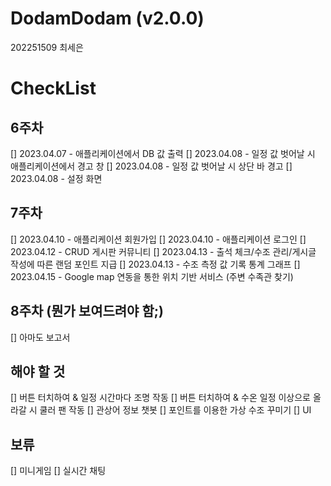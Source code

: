 # DodamDodam (v2.0.0)
202251509 최세은

# CheckList

## 6주차
[] 2023.04.07 - 애플리케이션에서 DB 값 출력
[] 2023.04.08 - 일정 값 벗어날 시 애플리케이션에서 경고 창
[] 2023.04.08 - 일정 값 벗어날 시 상단 바 경고
[] 2023.04.08 - 설정 화면

## 7주차
[] 2023.04.10 - 애플리케이션 회원가입
[] 2023.04.10 - 애플리케이션 로그인
[] 2023.04.12 - CRUD 게시판 커뮤니티
[] 2023.04.13 - 출석 체크/수조 관리/게시글 작성에 따른 랜덤 포인트 지급
[] 2023.04.13 - 수조 측정 값 기록 통계 그래프
[] 2023.04.15 - Google map 연동을 통한 위치 기반 서비스 (주변 수족관 찾기)

## 8주차 (뭔가 보여드려야 함;)
[] 아마도 보고서

## 해야 할 것
[] 버튼 터치하여 & 일정 시간마다 조명 작동
[] 버튼 터치하여 & 수온 일정 이상으로 올라갈 시 쿨러 팬 작동
[] 관상어 정보 챗봇
[] 포인트를 이용한 가상 수조 꾸미기
[] UI

## 보류
[] 미니게임
[] 실시간 채팅

